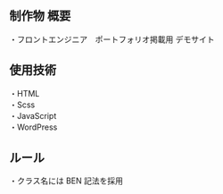 ## 制作物 概要

・フロントエンジニア　ポートフォリオ掲載用 デモサイト

## 使用技術

・HTML <br>
・Scss <br>
・JavaScript <br>
・WordPress <br>

## ルール

・クラス名には BEN 記法を採用
